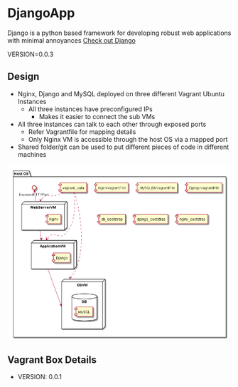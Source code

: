 # DjangoApp
Django is a python based framework for developing robust web applications with minimal annoyances
[Check out Django](https://www.djangoproject.com/)

VERSION=0.0.3

## Design
- Nginx, Django and MySQL deployed on three different Vagrant Ubuntu Instances
  - All three instances have preconfigured IPs
    - Makes it easier to connect the sub VMs
- All three instances can talk to each other through exposed ports
  - Refer Vagrantfile for mapping details
  - Only Nginx VM is accessible through the host OS via a mapped port
- Shared folder/git can be used to put different pieces of code in different machines

![Component Diagram](/design/DjangoAppComponentDig.png?raw=true "Nginx Django MySQL")
## Vagrant Box Details
  - VERSION: 0.0.1
